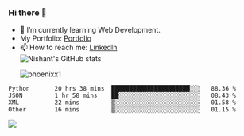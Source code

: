 ### Hi there 👋

<!--
**phoenixx1/phoenixx1** is a ✨ _special_ ✨ repository because its `README.md` (this file) appears on your GitHub profile.

Here are some ideas to get you started:

- 🔭 I’m currently working on ...
- 🌱 I’m currently learning ...
- 👯 I’m looking to collaborate on ...
- 🤔 I’m looking for help with ...
- 💬 Ask me about ...
- 📫 How to reach me: ...
- 😄 Pronouns: ...
- ⚡ Fun fact: ...
-->
- 🌱 I’m currently learning Web Development.
- My Portfolio: [Portfolio](https://phoenixx1.github.io/)
- 📫 How to reach me: [LinkedIn](https://www.linkedin.com/in/nishant-saxena-2609/)  
![Nishant's GitHub stats](https://github-readme-stats.vercel.app/api?username=phoenixx1&count_private=true)<p><img align="center" src="https://github-readme-streak-stats.herokuapp.com/?user=phoenixx1&" alt="phoenixx1" /></p>  
<!--START_SECTION:waka-->

```text
Python       20 hrs 38 mins  ██████████████████████░░░   88.36 %
JSON         1 hr 58 mins    ██░░░░░░░░░░░░░░░░░░░░░░░   08.43 %
XML          22 mins         ▒░░░░░░░░░░░░░░░░░░░░░░░░   01.58 %
Other        16 mins         ▒░░░░░░░░░░░░░░░░░░░░░░░░   01.15 %
```

<!--END_SECTION:waka-->

![](https://komarev.com/ghpvc/?username=phoenixx1&style=plastic)

<!-- ![Visitor Count](https://profile-counter.glitch.me/phoenixx1/count.svg) -->
